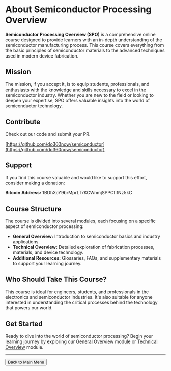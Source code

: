 # About Semiconductor Processing Overview

**Semiconductor Processing Overview (SPO)** is a comprehensive online course designed to provide learners with an in-depth understanding of the semiconductor manufacturing process. This course covers everything from the basic principles of semiconductor materials to the advanced techniques used in modern device fabrication.

## Mission

The mission, if you accept it, is to equip students, professionals, and enthusiasts with the knowledge and skills necessary to excel in the semiconductor industry. Whether you are new to the field or looking to deepen your expertise, SPO offers valuable insights into the world of semiconductor technology.

## Contribute

Check out our code and submit your PR.

[https://github.com/do360now/semiconductor](https://github.com/do360now/semiconductor)

## Support

If you find this course valuable and would like to support this effort, consider making a donation:

**Bitcoin Address:** 1BDhXcY9brMprLT7KCWnmjSPPCfifNz5kC

## Course Structure

The course is divided into several modules, each focusing on a specific aspect of semiconductor processing:

- **General Overview:** Introduction to semiconductor basics and industry applications.
- **Technical Overview:** Detailed exploration of fabrication processes, materials, and device technology.
- **Additional Resources:** Glossaries, FAQs, and supplementary materials to support your learning journey.

## Who Should Take This Course?

This course is ideal for engineers, students, and professionals in the electronics and semiconductor industries. It's also suitable for anyone interested in understanding the critical processes behind the technology that powers our world.

## Get Started

Ready to dive into the world of semiconductor processing? Begin your learning journey by exploring our [General Overview](/general_overview) module or [Technical Overview](/technical_overview) module.

---

<button onclick="window.history.back();">Back to Main Menu</button>
